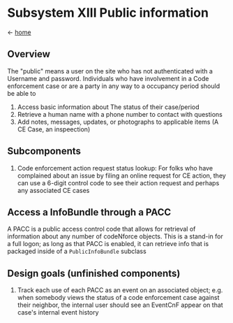 # Subsystem XIII Public information

&lt;- [home](index.md)

## Overview
The "public" means a user on the site who has not authenticated with a Username and password. Individuals who have involvement in a Code enforcement case or are a party in any way to a occupancy period should be able to
1. Access basic information about The status of their case/period
2. Retrieve a human name with a phone number to contact with questions
3. Add notes, messages, updates, or photographs to applicable items (A CE Case, an inspeection) 

## Subcomponents
1. Code enforcement action request status lookup: For folks who have complained about an issue by filing an online request for CE action, they can use a 6-digit control code to see their action request and perhaps any associated CE cases

## Access a InfoBundle through a PACC
A PACC is a public access control code that allows for retrieval of information about any number of codeNforce objects. This is a stand-in for a full logon; as long as that PACC is enabled, it can retrieve info that is packaged inside of a `PublicInfoBundle` subclass

## Design goals (unfinished components)
1. Track each use of each PACC as an event on an associated object; e.g. when somebody views the status of a code enforcement case against their neighbor, the internal user should see an EventCnF appear on that case's internal event history








